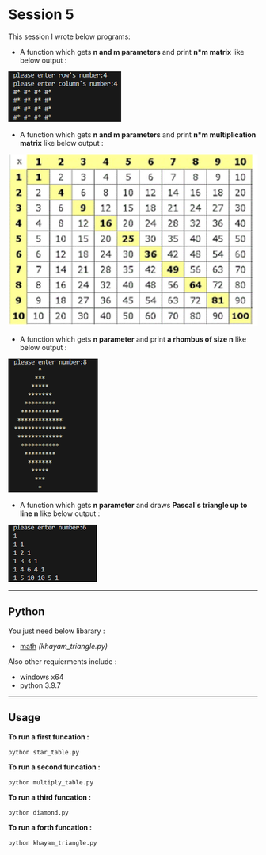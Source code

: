 # Session 5

This session I wrote below programs:

 - A function which gets **n and m parameters** and print **n*m matrix** like below output :


![screenshot](table.png)

- A function which gets **n and m parameters** and print **n*m multiplication matrix** like below output :


![screenshot](photo_5947562693529550724_y.jpg)

- A function which gets **n parameter** and print **a rhombus of size n** like below output :


![screenshot](Untitled.png)

- A function which gets **n parameter** and draws **Pascal's triangle up to line n** like below output :



![screenshot](khayam.png)

---

## Python

You just need below libarary :

- [math](https://www.w3schools.com/python/module_math.asp) *(khayam_triangle.py)*


 Also other requierments include :
 
 - windows x64
 - python 3.9.7

---

## Usage

**To run a first funcation :**

```
python star_table.py
```

**To run a second funcation :**

```
python multiply_table.py
```
**To run a third funcation :**

```
python diamond.py
```
**To run a forth funcation :**

```
python khayam_triangle.py
```
